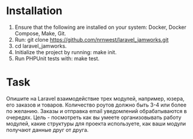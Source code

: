 # Installation
1. Ensure that the following are installed on your system: Docker, Docker Compose, Make, Git.
2. Run: git clone https://github.com/nrnwest/laravel_jamworks.git
3. cd laravel_jamworks.
4. Initialize the project by running: make init.
5. Run PHPUnit tests with: make test.

# Task

Опишите на Laravel взаимодействие трех модулей, например, юзера, его заказов и товаров. 
Количество роутов должно быть 3-4 или более по желанию. Заказы и отправка email уведомлений обрабатываются в очередях. 
Цель - посмотреть как вы умеете организовывать работу модулей, какие структуры для проекта используете, 
как ваши модули получают данные друг от друга.

